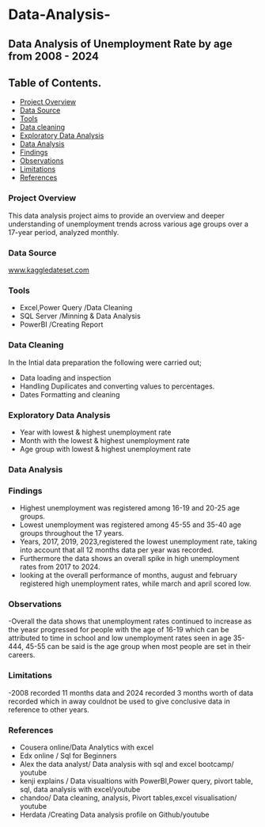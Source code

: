 # Data-Analysis-
## Data Analysis of Unemployment Rate by age from 2008 - 2024 
## Table of Contents.
- [Project Overview](#project-overview) 
- [Data Source](#data-source)
- [Tools](#tools)
- [Data cleaning](#data-cleaning)
- [Exploratory Data Analysis](#exploratory-data-analysis)
- [Data Analysis](#data-analysis)
- [Findings](#findings)
- [Observations](#observations)
- [Limitations](#limitations)
- [References](#references)



### Project Overview
This data analysis project aims to provide an overview and deeper understanding of unemployment trends across various age groups over a 17-year period, analyzed monthly.
### Data Source 
www.kaggledateset.com
### Tools
- Excel,Power Query /Data Cleaning 
- SQL Server /Minning & Data Analysis
- PowerBI /Creating Report
### Data Cleaning 
In the Intial data preparation the following were carried out;
- Data loading and inspection
- Handling Dupilicates and converting values to percentages.
- Dates Formatting and cleaning
### Exploratory Data Analysis
- Year with lowest & highest unemployment rate
- Month with the lowest & highest unemployment rate
- Age group with lowest & highest unemployment rate
### Data Analysis

### Findings
- Highest unemployment was registered among  16-19 and 20-25 age groups.
- Lowest unemployment was registered among 45-55 and 35-40 age groups throughout the 17 years.
- Years, 2017, 2019, 2023,registered the lowest unemployment rate, taking into account that all 12 months data per year was recorded.
- Furthermore the data shows an overall spike in high unemployment rates from 2017 to 2024.
- looking at the overall performance of months, august and february registered high unemployment rates, while march and april scored low.
### Observations
 -Overall the data shows that unemployment rates continued to increase as the yeasr progressed for people with the age of 16-19 which can be attributed to time in school and low unemployment rates seen in age 35-444, 45-55 can be said is the age group when most people are set in their careers.

### Limitations
-2008 recorded  11 months data and 2024 recorded 3 months worth of data recorded which in away couldnot be used to give conclusive data in reference to other years. 
### References
  - Cousera online/Data Analytics with excel
  - Edx online / Sql for Beginners
  - Alex the data analyst/ Data analysis with sql and excel bootcamp/ youtube
  - kenji explains / Data visualtions with PowerBI,Power query, pivort table, sql, data analysis with excel/youtube
  - chandoo/ Data cleaning, analysis, Pivort tables,excel visualisation/ youtube
  - Herdata /Creating Data analysis profile on Github/youtube
  
  
